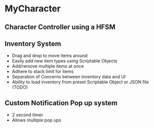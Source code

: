 # MyCharacter
 
## Character Controller using a HFSM

## Inventory System 
- Drag and drop to move items around 
- Easily add new item types using Scriptable Objects
- Add/remove multiple items at once
- Adhere to stack limit for items
- Separation of Concerns between Inventory data and UI
- Ability to load inventory from preset Scriptable Object or JSON file (TODO)

## Custom Notification Pop up system
- 2 second timer
- Allows multiple pop ups
